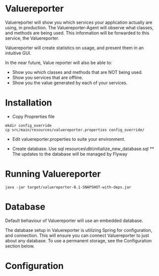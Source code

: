 Valuereporter
=============

Valuereporter will show you which services your application actually are using, in production.
The Valuereporter-Agent will observe what classes, and methods are being used. This information
will be forwarded to this service, the Valuereporter.

Valuereporter will create statistics on usage, and present them in an intuitive GUI.

In the near future, Value reporter will also be able to:
- Show you which classes and methods that are NOT being used.
- Show you services that are offline.
- Show you the value generated by each of your services.

Installation
===================

* Copy Proprerties file
```
mkdir config_override
cp src/main/resources/valuereporter.properties config_override/
```
* Edit valuereporter.properties to suite your environment.

* Create database. Use sql resources\db\initialize_new_database.sql
** The updates to the database will be managed by Flyway


Running Valuereporter
===================

```
java -jar target/valuereporter-0.1-SNAPSHOT-with-deps.jar
```

Database
===================

Default behaviour of Valuereporter will use an embedded database.

The database setup in Valuereporter is utilizing Spring for configuration, and connection.
This will ensure you can connect Valuereporter to just about any database.
To use a permanent storage, see the Configuration section below.

Configuration
===================
